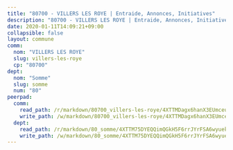 ```yaml
---
title: "80700 - VILLERS LES ROYE | Entraide, Annonces, Initiatives"
description: "80700 - VILLERS LES ROYE | Entraide, Annonces, Initiatives"
date: 2020-01-11T14:09:21+09:00
collapsible: false
layout: commune
comm:
  nom: "VILLERS LES ROYE"
  slug: villers-les-roye
  cp: "80700"
dept:
  nom: "Somme"
  slug: somme
  num: "80"
peerpad:
  comm:
    read_path: /r/markdown/80700_villers-les-roye/4XTTMDagx6hanX3EUmceuLo1kjzXkmSGpRYjPRakncBpuKJgW
    write_path: /w/markdown/80700_villers-les-roye/4XTTMDagx6hanX3EUmceuLo1kjzXkmSGpRYjPRakncBpuKJgW-K3TgUUiEHHK4A3ZunCE9mMBFfRaJnFiqbX18WLid6RzY2PK6NxNzhinWq4mHR1iFAhJbM6EdoxeH66Vg9X6pe4VQ63Z5CuQ5rzM2k3onFegqhfc7Ret7tj6qbQzxkw2du6sty2F8
  dept:
    read_path: /r/markdown/80_somme/4XTTM75DYEQQimQGkH5F6rrJYrFSA6wyuekdgioEx7v45YjSw
    write_path: /w/markdown/80_somme/4XTTM75DYEQQimQGkH5F6rrJYrFSA6wyuekdgioEx7v45YjSw-K3TgTuB1DbUNHuFo9Fhh6JTUriPx8E5izGkmw9RSNTjUtMFPoZhqqp87szE8th3EytWSHGdhUuQUPjam8aJZh1SdH8pL3ibgUbMdNhU17kjAmSa49LMB2GjXvVwDVurE8mgce3XM
---
```


